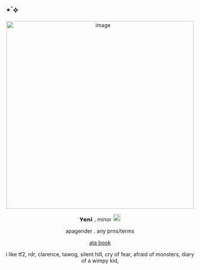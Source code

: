 ## ⋆˙⟡
<p align="center">
<img width="500" height="500" alt="image" src="https://i.pinimg.com/736x/9b/24/b5/9b24b59f0c27ec498ad7a2c9732f4b4d.jpg" />
<p align="center"> 𝗬𝗲𝗻𝗶 ◞ minor <img width="20" height="20" alt="image" src="https://64.media.tumblr.com/213be95032c3a31caf69ff516e2e55e4/37c00602f940db98-38/s75x75_c1/82fb50610a41598aa7faad2128e25989e8c59e72.pnj" />
  <p align="center"> apagender . any prns/terms
    
<p align="center">
  <a href="https://whatsurnamegirlfriend.atabook.org/" target="_blank">ata book</a> 

  <p align="center">i like tf2, rdr, clarence, tawog, silent hill, cry of fear, afraid of monsters, diary of a wimpy kid, 



















